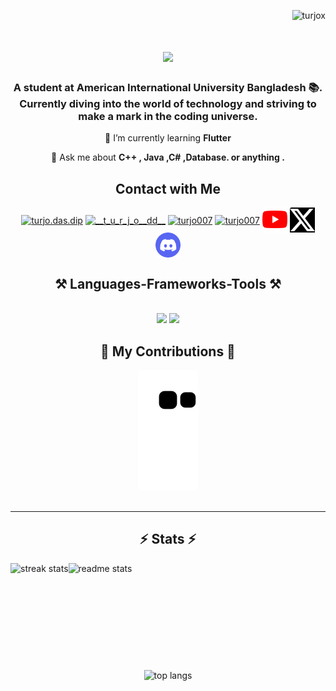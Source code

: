<p align="right"> <img src="https://komarev.com/ghpvc/?username=turjox&label=Profile%20views&color=0e75b6&style=flat" alt="turjox" /></p>
<h1 align="center">
    <img src="https://readme-typing-svg.herokuapp.com/?font=Righteous&size=35&center=true&vCenter=true&width=500&height=70&duration=4000&lines=Hi+There!+👋;+I'm+Turjo+Das+Dip+!;" />
</h1>

<h3 align="center">A student at American International University Bangladesh 📚. Currently diving into the world of technology and striving to make a mark in the coding universe.
</h3>

<div align="center">

 🌱 I’m currently learning **Flutter**

💬 Ask me about **C++ , Java ,C# ,Database. or anything .**

 </div>

<h2 align="center">Contact with Me</h2>
<p align="center">
<a href="https://fb.com/turjo.das.dip" target="blank"><img align="center" src="https://raw.githubusercontent.com/rahuldkjain/github-profile-readme-generator/master/src/images/icons/Social/facebook.svg" alt="turjo.das.dip" height="40" width="40" /></a>
<a href="https://www.instagram.com/turjo0ntop/" target="blank"><img align="center" src="https://raw.githubusercontent.com/rahuldkjain/github-profile-readme-generator/master/src/images/icons/Social/instagram.svg" alt="__t_u_r_j_o__dd__" height="40" width="40" /></a>
<a href="https://www.hackerrank.com/turjo007" target="blank"><img align="center" src="https://raw.githubusercontent.com/rahuldkjain/github-profile-readme-generator/master/src/images/icons/Social/hackerrank.svg" alt="turjo007" height="40" width="40" /></a>
<a href="https://www.linkedin.com/in/turjo-das-dip/" target="blank"><img align="center" src="https://upload.wikimedia.org/wikipedia/commons/thumb/8/81/LinkedIn_icon.svg/2048px-LinkedIn_icon.svg.png" alt="turjo007" height="40" width="40" /></a>
<a href="https://www.youtube.com/@turjo01" target="blank"><img align="center" src="https://github.com/CLorant/readme-social-icons/blob/main/large/filled/youtube.svg" alt="turjo007" height="40" width="40" /></a>
<a href="https://x.com/TuRj0X" target="blank"><img align="center" src="https://github.com/CLorant/readme-social-icons/blob/main/large/filled/twitter-x.svg" alt="turjo007" height="40" width="40" /></a>
<a href="https://discord.gg/UMwMm5D7Yy"><img align="center" src="https://github.com/CLorant/readme-social-icons/blob/main/large/filled/discord.svg" alt="turjo007" height="40" width="40" /></a>
</p>
<h2 align="center">⚒️ Languages-Frameworks-Tools ⚒️</h2>
<br/>
<div align="center">
    <img src="https://skillicons.dev/icons?i=cpp,java,cs,dart,flutter,mysql,dotnet,mongodb,arduino" />
    <img src="https://skillicons.dev/icons?i=vscode,visualstudio,idea,eclipse,github,git,sublime,discord,gmail,linkedin" /><br>
</div>
<div align="center">
  <h2>🐍 My Contributions 🐍</h2>
  <img alt="snake eating my contributions" src="https://github.com/tuRjoX/tuRjoX/blob/gh-pages/github-contribution-grid-snake.svg" />
  <br/>
</div>
<br/>
<hr/>

<h2 align="center">⚡ Stats ⚡</h2>
<div align=center>
<div style="display: flex; align-items: center;">
  <img height="170" src="https://github-readme-streak-stats-salesp07.vercel.app/?user=tuRjoX&count_private=true&theme=react&border_radius=10" alt="streak stats"/>
  <img height="170" src="https://github-readme-stats-salesp07.vercel.app/api?username=tuRjoX&count_private=true&show_icons=true&theme=react&rank_icon=github&border_radius=10" alt="readme stats" />
</div>
<img width=325 align="center" src="https://github-readme-stats-salesp07.vercel.app/api/top-langs/?username=tuRjoX&hide=HTML&langs_count=8&layout=compact&theme=react&border_radius=10&size_weight=0.5&count_weight=0.5&exclude_repo=github-readme-stats" alt="top langs" />
</div>
